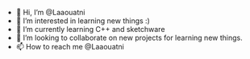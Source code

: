 - 👋 Hi, I’m @Laaouatni
- 👀 I’m interested in learning new things :)
- 🌱 I’m currently learning C++ and sketchware
- 💞️ I’m looking to collaborate on new projects for learning new things.
- 📫 How to reach me @Laaouatni

<!---
Laaouatni/Laaouatni is a ✨ special ✨ repository because its `README.md` (this file) appears on your GitHub profile.
You can click the Preview link to take a look at your changes.
--->
